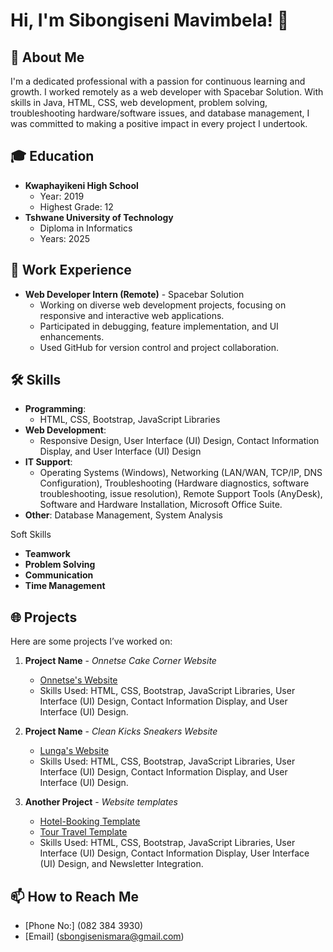 

# Hi, I'm Sibongiseni Mavimbela! 👋

## 🚀 About Me
I'm a dedicated professional with a passion for continuous learning and growth. I worked remotely as a web developer with Spacebar Solution. With skills in Java, HTML, CSS, web development, problem solving, troubleshooting hardware/software issues, and database management, I was committed to making a positive impact in every project I undertook.

## 🎓 Education
- **Kwaphayikeni High School**
  - Year: 2019
  - Highest Grade: 12
- **Tshwane University of Technology**
  - Diploma in Informatics
  - Years: 2025

## 💼 Work Experience
- **Web Developer Intern (Remote)** - Spacebar Solution
  - Working on diverse web development projects, focusing on responsive and interactive web applications.
  - Participated in debugging, feature implementation, and UI enhancements.
  - Used GitHub for version control and project collaboration.

## 🛠️ Skills
- **Programming**: 
  -  HTML, CSS, Bootstrap, JavaScript Libraries
- **Web Development**: 
  - Responsive Design, User Interface (UI) Design, Contact Information Display, and User Interface (UI) Design
- **IT Support**:
  - Operating Systems (Windows), Networking (LAN/WAN, TCP/IP, DNS Configuration),
 Troubleshooting (Hardware diagnostics, software troubleshooting, issue resolution), Remote Support Tools (AnyDesk), Software and Hardware Installation, Microsoft Office Suite.
- **Other**: Database Management, System Analysis

 Soft Skills
- **Teamwork**
- **Problem Solving**
- **Communication**
- **Time Management**

## 🌐 Projects
Here are some projects I’ve worked on:

1. **Project Name** - *Onnetse Cake Corner Website*
   - [Onnetse's Website](https://sbongiseni-mavimbela.github.io/Onnetse-Cake/)
   - Skills Used: HTML, CSS, Bootstrap, JavaScript Libraries, User Interface (UI) Design, Contact Information Display, and User Interface (UI) Design.

2. **Project Name** - *Clean Kicks Sneakers Website*
   - [Lunga's Website](https://sbongiseni-mavimbela.github.io/Lunga_Website/)
   - Skills Used: HTML, CSS, Bootstrap, JavaScript Libraries, User Interface (UI) Design, Contact Information Display, and User Interface (UI) Design.

3. **Another Project** - *Website templates*
   - [Hotel-Booking Template](https://sbongiseni-mavimbela.github.io/Hotel-Booking-Agence/)
   - [Tour Travel Template](https://sbongiseni-mavimbela.github.io/Tour-Travel-Showcase/)
   - Skills Used: HTML, CSS, Bootstrap, JavaScript Libraries, User Interface (UI) Design, Contact Information Display, User Interface (UI) Design, and Newsletter Integration.

## 📫 How to Reach Me 
- [Phone No:] (082 384 3930)  
- [Email] (sbongisenismara@gmail.com)

